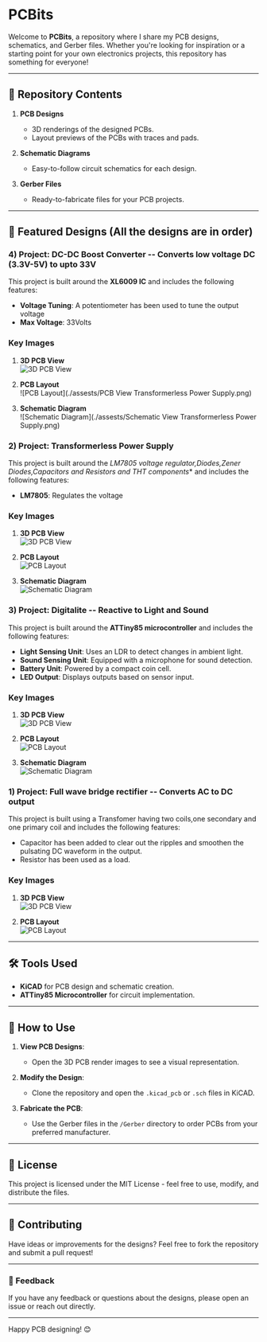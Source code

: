 # PCBits

Welcome to **PCBits**, a repository where I share my PCB designs, schematics, and Gerber files. Whether you're looking for inspiration or a starting point for your own electronics projects, this repository has something for everyone!

---

## 📂 Repository Contents

1. **PCB Designs**
   - 3D renderings of the designed PCBs.
   - Layout previews of the PCBs with traces and pads.
   
2. **Schematic Diagrams**
   - Easy-to-follow circuit schematics for each design.

3. **Gerber Files**
   - Ready-to-fabricate files for your PCB projects.

---

## 🔧 Featured Designs (All the designs are in order)
### **4) Project: DC-DC Boost Converter -- Converts low voltage DC (3.3V-5V) to upto 33V**

This project is built around the **XL6009 IC** and includes the following features:
- **Voltage Tuning**: A potentiometer has been used to tune the output voltage
- **Max Voltage**: 33Volts

### Key Images

1. **3D PCB View**  
   ![3D PCB View](./assests/3D_view_Transformerless_Power_Supply.png)

2. **PCB Layout**  
   ![PCB Layout](./assests/PCB View Transformerless Power Supply.png)

3. **Schematic Diagram**  
   ![Schematic Diagram](./assests/Schematic View Transformerless Power Supply.png)

### **2) Project: Transformerless Power Supply**

This project is built around the *LM7805 voltage regulator,Diodes,Zener Diodes,Capacitors and Resistors and THT components** and includes the following features:
- **LM7805**: Regulates the voltage

### Key Images

1. **3D PCB View**  
   ![3D PCB View](./assests/3D.png)

2. **PCB Layout**  
   ![PCB Layout](./assests/pcb_layout.png)

3. **Schematic Diagram**  
   ![Schematic Diagram](./assests/schematic_diagram.png)



### **3) Project: Digitalite -- Reactive to Light and Sound**

This project is built around the **ATTiny85 microcontroller** and includes the following features:
- **Light Sensing Unit**: Uses an LDR to detect changes in ambient light.
- **Sound Sensing Unit**: Equipped with a microphone for sound detection.
- **Battery Unit**: Powered by a compact coin cell.
- **LED Output**: Displays outputs based on sensor input.

### Key Images

1. **3D PCB View**  
   ![3D PCB View](./assests/3D.png)

2. **PCB Layout**  
   ![PCB Layout](./assests/pcb_layout.png)

3. **Schematic Diagram**  
   ![Schematic Diagram](./assests/schematic_diagram.png)


### **1) Project: Full wave bridge rectifier -- Converts AC to DC output**

This project is built using a Transfomer having two coils,one secondary and one primary coil and includes the following features:
- Capacitor has been added to clear out the ripples and smoothen the pulsating DC waveform in the output.
- Resistor has been used as a load.

### Key Images

1. **3D PCB View**  
   ![3D PCB View](./assests/PCB_3D_view.png)

2. **PCB Layout**  
   ![PCB Layout](./assests/PCB_footprint_view.png)



---

## 🛠️ Tools Used

- **KiCAD** for PCB design and schematic creation.
- **ATTiny85 Microcontroller** for circuit implementation.

---

## 🚀 How to Use

1. **View PCB Designs**:
   - Open the 3D PCB render images to see a visual representation.
   
2. **Modify the Design**:
   - Clone the repository and open the `.kicad_pcb` or `.sch` files in KiCAD.

3. **Fabricate the PCB**:
   - Use the Gerber files in the `/Gerber` directory to order PCBs from your preferred manufacturer.

---

## 📜 License

This project is licensed under the MIT License - feel free to use, modify, and distribute the files.

---

## 🤝 Contributing

Have ideas or improvements for the designs? Feel free to fork the repository and submit a pull request!

---

### 💬 Feedback

If you have any feedback or questions about the designs, please open an issue or reach out directly.

---

Happy PCB designing! 😊
